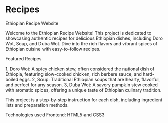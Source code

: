 # Recipes
Ethiopian Recipe Website 

Welcome to the Ethiopian Recipe Website!
This project is dedicated to showcasing authentic recipes for delicious Ethiopian dishes, including Doro Wot, Soup, and Duba Wot. Dive into the rich flavors and vibrant spices of Ethiopian cuisine with easy-to-follow recipes.

Featured Recipes

1, Doro Wot: A spicy chicken stew, often considered the national dish of Ethiopia, featuring slow-cooked chicken, rich berbere sauce, and hard-boiled eggs.
2, Soup: Traditional Ethiopian soups that are hearty, flavorful, and perfect for any season.
3, Duba Wot: A savory pumpkin stew cooked with aromatic spices, offering a unique taste of Ethiopian culinary tradition.

This project is a step-by-step instruction for each dish, including ingredient lists and preparation methods.

Technologies used 
Frontend: HTML5 and CSS3